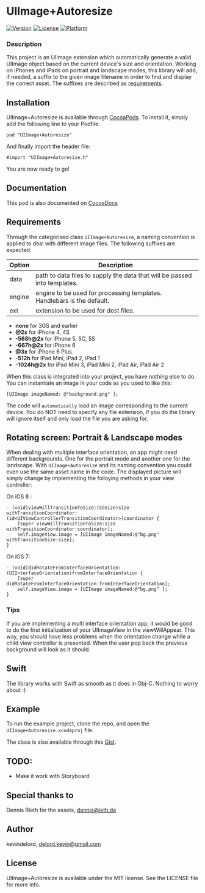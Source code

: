 # UIImage+Autoresize

[![Version](https://img.shields.io/cocoapods/v/UIImage+Autoresize.svg?style=flat)](http://cocoadocs.org/docsets/UIImage+Autoresize)
[![License](https://img.shields.io/cocoapods/l/UIImage+Autoresize.svg?style=flat)](http://cocoadocs.org/docsets/UIImage+Autoresize)
[![Platform](https://img.shields.io/cocoapods/p/UIImage+Autoresize.svg?style=flat)](http://cocoadocs.org/docsets/UIImage+Autoresize)

### Description

This project is an UIImage extension which automatically generate a valid UIImage object based on the current device's size and orientation.
Working on iPhones and iPads on portrait and landscape modes, this library will add, if needed, a suffix to the given image filename in order to find and display the correct asset.
The suffixes are described as [requirements](https://github.com/kevindelord/UIImage-Autoresize/tree/master#requirements).

## Installation

UIImage+Autoresize is available through [CocoaPods](http://cocoapods.org). To install
it, simply add the following line to your Podfile:

    pod "UIImage+Autoresize"

And finally import the header file:

    #import "UIImage+Autoresize.h"

You are now ready to go!

## Documentation

This pod is also documented on [CocoaDocs](http://cocoadocs.org/docsets/UIImage+Autoresize)

## Requirements

Through the categorised class `UIImage+Autoresize`, a naming convention is applied to deal with different image files.
The following suffixes are expected:

| Option | Description |
| ------ | ----------- |
| data   | path to data files to supply the data that will be passed into templates. |
| engine | engine to be used for processing templates. Handlebars is the default. |
| ext    | extension to be used for dest files. |

* **none** for 3GS and earlier
* **@2x** for iPhone 4, 4S
* **-568h@2x** for iPhone 5, 5C, 5S
* **-667h@2x** for iPhone 6
* **@3x** for iPhone 6 Plus
* **-512h** for iPad Mini, iPad 2, iPad 1
* **-1024h@2x** for iPad Mini 3, iPad Mini 2, iPad Air, iPad Air 2

When this class is integrated into your project, you have nothing else to do.
You can instantiate an image in your code as you used to like this:

    [UIImage imageNamed: @"background.png" ];

The code will `automatically` load an image corresponding to the current device.
You do NOT need to specify any file extension, if you do the library will ignore itself and only load the file you are asking for.

## Rotating screen: Portrait & Landscape modes

When dealing with multiple interface orientation, an app might need different backgrounds.
One for the portrait mode and another one for the landscape.
With `UIImage+Autoresize` and its naming convention you could even use the same asset name in the code.
The displayed picture will simply change by implementing the folloying methods in your view controller:

On iOS 8 :

    - (void)viewWillTransitionToSize:(CGSize)size withTransitionCoordinator:(id<UIViewControllerTransitionCoordinator>)coordinator {
        [super viewWillTransitionToSize:size withTransitionCoordinator:coordinator];
        self.imageView.image = [UIImage imageNamed:@"bg.png" withTransitionSize:size];
    }

On iOS 7:

    - (void)didRotateFromInterfaceOrientation:(UIInterfaceOrientation)fromInterfaceOrientation {
        [super didRotateFromInterfaceOrientation:fromInterfaceOrientation];
        self.imageView.image = [UIImage imageNamed:@"bg.png" ];
    }

### Tips

If you are implementing a multi interface orientation app, it would be good to do the first initialization of your UIImageView in the viewWillAppear.
This way, you should have less problems when the orientation change while a child view controller is presented. When the user pop back the previous background will look as it should.

## Swift

The library works with Swift as smooth as it does in Obj-C. Nothing to worry about :)

## Example

To run the example project, clone the repo, and open the `UIImage+Autoresize.xcodeproj` file.

The class is also available through this [Gist](https://gist.github.com/kevindelord/fe2e691d06ab745fbb00).


## TODO:
* Make it work with Storyboard

## Special thanks to
Dennis Rieth for the assets, dennis@ieth.de

## Author

kevindelord, delord.kevin@gmail.com

## License

UIImage+Autoresize is available under the MIT license. See the LICENSE file for more info.
